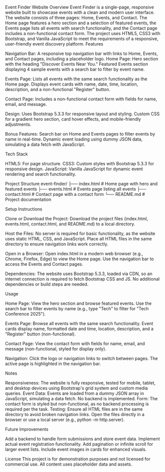 Event Finder Website
Overview
Event Finder is a single-page, responsive website built to showcase events with a clean and modern user interface. The website consists of three pages: Home, Events, and Contact. The Home page features a hero section and a selection of featured events, the Events page lists all events with search functionality, and the Contact page includes a non-functional contact form. The project uses HTML5, CSS3 with Bootstrap, and Vanilla JavaScript to meet the requirements of a responsive, user-friendly event discovery platform.
Features

Navigation Bar: A responsive top navigation bar with links to Home, Events, and Contact pages, including a placeholder logo.
Home Page:
Hero section with the heading "Discover Events Near You."
Featured Events section displaying 4 sample events with a search bar to filter by event name.


Events Page:
Lists all events with the same search functionality as the Home page.
Displays event cards with name, date, time, location, description, and a non-functional "Register" button.


Contact Page:
Includes a non-functional contact form with fields for name, email, and message.


Design:
Uses Bootstrap 5.3.3 for responsive layout and styling.
Custom CSS for a gradient hero section, card hover effects, and mobile-friendly adjustments.


Bonus Features:
Search bar on Home and Events pages to filter events by name in real-time.
Dynamic event loading using dummy JSON data, simulating a data fetch with JavaScript.



Tech Stack

HTML5: For page structure.
CSS3: Custom styles with Bootstrap 5.3.3 for responsive design.
JavaScript: Vanilla JavaScript for dynamic event rendering and search functionality.

Project Structure
event-finder/
├── index.html        # Home page with hero and featured events
├── events.html       # Events page listing all events
├── contact.html      # Contact page with a contact form
└── README.md         # Project documentation

Setup Instructions

Clone or Download the Project:
Download the project files (index.html, events.html, contact.html, and README.md) to a local directory.


Host the Files:
No server is required for basic functionality, as the website uses static HTML, CSS, and JavaScript.
Place all HTML files in the same directory to ensure navigation links work correctly.


Open in a Browser:
Open index.html in a modern web browser (e.g., Chrome, Firefox, Edge) to view the Home page.
Use the navigation bar to access the Events and Contact pages.


Dependencies:
The website uses Bootstrap 5.3.3, loaded via CDN, so an internet connection is required to fetch Bootstrap CSS and JS.
No additional dependencies or build steps are needed.



Usage

Home Page:
View the hero section and browse featured events.
Use the search bar to filter events by name (e.g., type "Tech" to filter for "Tech Conference 2025").


Events Page:
Browse all events with the same search functionality.
Event cards display name, formatted date and time, location, description, and a "Register" button (non-functional).


Contact Page:
View the contact form with fields for name, email, and message (non-functional, styled for display only).


Navigation:
Click the logo or navigation links to switch between pages.
The active page is highlighted in the navigation bar.



Notes

Responsiveness: The website is fully responsive, tested for mobile, tablet, and desktop devices using Bootstrap's grid system and custom media queries.
Event Data: Events are loaded from a dummy JSON array in JavaScript, simulating a data fetch. No backend is implemented.
Form: The contact form is styled but non-functional, as no backend processing is required per the task.
Testing: Ensure all HTML files are in the same directory to avoid broken navigation links. Open the files directly in a browser or use a local server (e.g., python -m http.server).

Future Improvements

Add a backend to handle form submissions and store event data.
Implement actual event registration functionality.
Add pagination or infinite scroll for larger event lists.
Include event images in cards for enhanced visuals.

License
This project is for demonstration purposes and not licensed for commercial use. All content uses placeholder data and assets.
